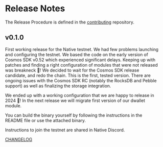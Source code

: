 <!-- markdownlint-disable MD013 -->
<!-- markdownlint-disable MD024 -->
<!-- markdownlint-disable MD040 -->

# Release Notes

The Release Procedure is defined in the [contributing](https://github.com/gonative-cc/contributig) repository.

## v0.1.0

First working release for the Native testnet.
We had few problems launching and configuring the testnet. We based the code on the early version of Cosmos SDK v0.52 which experienced significant delays. Keeping up with patches and finding a right configuration of modules that were not released was breakneck 🤕! We decided to wait for the Cosmos SDK release candidate, and redo the chain.
This is the first, tested version. There are ongoing issues with the Cosmos SDK RC (notably the RocksDB and Pebble support) as well as finalizing the storage integration.

We ended up with a working configuration that we are happy to release in 2024 🎉! In the next release we will migrate first version of our dwallet module.

You can build the binary yourself by following the instructions in the README file or use the attached binary.

Instructions to join the testnet are shared in Native Discord.

[CHANGELOG](./CHANGELOG.md)
